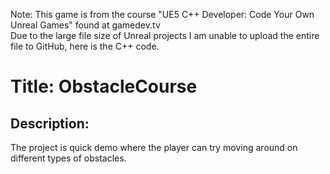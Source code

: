 Note: This game is from the course "UE5 C++ Developer: Code Your Own Unreal Games" found at gamedev.tv  
Due to the large file size of Unreal projects I am unable to upload the entire file to GitHub, here is the C++ code.

Title: ObstacleCourse
============

Description:
------------
The project is quick demo where the player can try moving around on different types of obstacles.